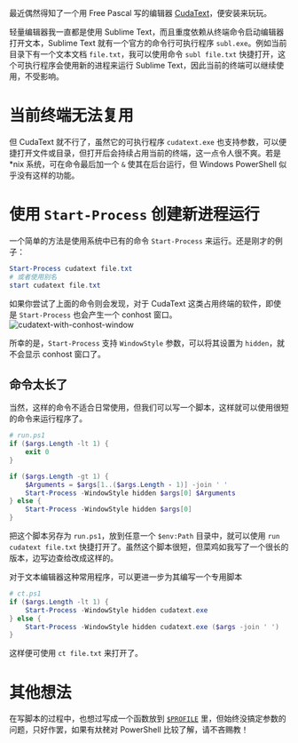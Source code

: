 最近偶然得知了一个用 Free Pascal 写的编辑器 [CudaText](https://cudatext.github.io/)，便安装来玩玩。

轻量编辑器我一直都是使用 Sublime Text，而且重度依赖从终端命令启动编辑器打开文本，Sublime Text 就有一个官方的命令行可执行程序 `subl.exe`。例如当前目录下有一个文本文档 `file.txt`，我可以使用命令 `subl file.txt` 快捷打开，这个可执行程序会使用新的进程来运行 Sublime Text，因此当前的终端可以继续使用，不受影响。

# 当前终端无法复用

但 CudaText 就不行了，虽然它的可执行程序 `cudatext.exe` 也支持参数，可以便捷打开文件或目录，但打开后会持续占用当前的终端，这一点令人很不爽。若是 *nix 系统，可在命令最后加一个 `&` 使其在后台运行，但 Windows PowerShell 似乎没有这样的功能。

# 使用 `Start-Process` 创建新进程运行

一个简单的方法是使用系统中已有的命令 `Start-Process` 来运行。还是刚才的例子：

```PowerShell
Start-Process cudatext file.txt
# 或者使用别名
start cudatext file.txt
```

如果你尝试了上面的命令则会发现，对于 CudaText 这类占用终端的软件，即使是 `Start-Process` 也会产生一个 conhost 窗口。
![cudatext-with-conhost-window](https://github.com/amorphobia/blog/assets/523025/e13ea403-3e5e-4651-9fbe-c1c91ff3c7d9)

所幸的是，`Start-Process` 支持 `WindowStyle` 参数，可以将其设置为 `hidden`，就不会显示 conhost 窗口了。

## 命令太长了

当然，这样的命令不适合日常使用，但我们可以写一个脚本，这样就可以使用很短的命令来运行程序了。

```PowerShell
# run.ps1
if ($args.Length -lt 1) {
    exit 0
}

if ($args.Length -gt 1) {
    $Arguments = $args[1..($args.Length - 1)] -join ' '
    Start-Process -WindowStyle hidden $args[0] $Arguments
} else {
    Start-Process -WindowStyle hidden $args[0]
}
```

把这个脚本另存为 `run.ps1`，放到任意一个 `$env:Path` 目录中，就可以使用 `run cudatext file.txt` 快捷打开了。虽然这个脚本很短，但菜鸡如我写了一个很长的版本，边写边查给改成这样的。

对于文本编辑器这种常用程序，可以更进一步为其编写一个专用脚本

```PowerShell
# ct.ps1
if ($args.Length -lt 1) {
    Start-Process -WindowStyle hidden cudatext.exe
} else {
    Start-Process -WindowStyle hidden cudatext.exe ($args -join ' ')
}
```

这样便可使用 `ct file.txt` 来打开了。

# 其他想法

在写脚本的过程中，也想过写成一个函数放到 [`$PROFILE`](https://learn.microsoft.com/powershell/module/microsoft.powershell.core/about/about_profiles?view=powershell-5.1) 里，但始终没搞定参数的问题，只好作罢，如果有夶䎜对 PowerShell 比较了解，请不吝赐教！